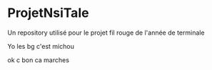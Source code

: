 # ProjetNsiTale
Un repository utilisé pour le projet fil rouge de l'année de terminale

Yo les bg c'est michou

ok c bon ca marches